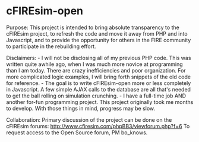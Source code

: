 cFIREsim-open
=============

Purpose:  This project is intended to bring absolute transparency to the cFIREsim project, to refresh the code and move it away from PHP and into Javascript, and to provide the opportunity for others in the FIRE community to participate in the rebuilding effort.

Disclaimers:
	- I will not be disclosing all of my previous PHP code. This was written quite awhile ago, when I was much more novice at programming than I am today. There are crazy inefficiencies and poor organization.  For more complicated logic examples, I will bring forth snippets of the old code for reference. 
	- The goal is to write cFIREsim-open more or less completely in Javascript. A few simple AJAX calls to the database are all that's needed to get the ball rolling on simulation crunching. 
	- I have a full-time job AND another for-fun programming project. This project originally took me months to develop.  With those things in mind, progress may be slow. 
	
Collaboration: Primary discussion of the project can be done on the cFIREsim forums: http://www.cfiresim.com/phpBB3/viewforum.php?f=6    To request access to the Open Source forum, PM bo_knows.

